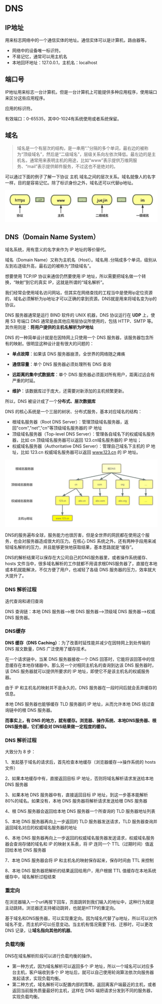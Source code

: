 # DNS

## IP地址

用来标志网络中的一个通信实体的地址。通信实体可以是计算机，路由器等。

- 网络中的设备唯一标识符。
- 不易记忆，通常可以用主机名
- 本地回环地址：127.0.0.1，主机名：localhost

## 端口号

IP地址用来标志一台计算机，但是一台计算机上可能提供多种应用程序，使用端口来区分这些应用程序。

应用的标识符。

有效端口：0-65535，其中0-1024有系统使用或者系统保留。

## 域名

> 域名是一个有层次的结构，是一串用“.”分隔的多个单词，最右边的被称为“顶级域名”，然后是“二级域名”，层级关系向左依次降低。最左边的是主机名，通常用来表明主机的用途，比如“www”表示提供万维网服务、“mail”表示提供邮件服务，不过这也不是绝对的。

可以通过下面的例子了解一下协议 主机 域名之间的层次关系。域名就像人的名字一样，目的是容易记忆。除了标识身份之外，域名还可以代替ip地址。

![图片](DNS.assets/640-20220902171142855.jpeg)

## DNS（Domain Name System）

域名系统，用有意义的名字来作为 IP 地址的等价替代。

域名（Domain Name）又称为主机名（Host）。域名用`.`分隔成多个单词，级别从左到右逐级升高，最右边的被称为“顶级域名”。

想要使用 TCP/IP 协议来通信仍然要使用 IP 地址，所以需要把域名做一个转换，“映射”到它的真实 IP，这就是所谓的“域名解析”。

我们经常会使用域名访问网站，但其实在网络查找的工程当中是使用ip定位资源的，域名必须解析为ip地址才可以正确的拿到资源。DNS就是用来将域名变为ip的协议。

DNS 服务器通常是运行 BIND 软件的 UNIX 机器，DNS 协议运行在 **UDP** 上，使用 53 号端口 DNS 通常是由其他应用层协议所使用的，包括 HTTP、SMTP 等。其作用则是：**将用户提供的主机名解析为IP地址**

DNS 的一种简单设计就是在因特网上只使用一个 DNS 服务器，该服务器包含所有的映射。很明显这种设计是有很大的问题的：

- **单点故障**：如果该 DNS 服务器崩溃，全世界的网络随之瘫痪

- **通信容量**：单个 DNS 服务器必须处理所有 DNS 查询

- **远距离的集中式数据库**：单个 DNS 服务器必须面对所有用户，距离过远会有严重的时延。

- **维护**：该数据库过于庞大，还需要对新添加的主机频繁更新。

所以，DNS 被设计成了一个**分布式、层次数据库**

DNS 的核心系统是一个三层的树状、分布式服务，基本对应域名的结构：

- 根域名服务器（Root DNS Server）：管理顶级域名服务器，返回"com","net","cn"等顶级域名服务器的 IP 地址
- 顶级域名服务器（Top-level DNS Server）：管理各自域名下的权威域名服务器，比如 cn 顶级域名服务器可以返回 123.cn域名服务器的 IP 地址；
- 权威域名服务器（Authoritative DNS Server）：管理自己域名下主机的 IP 地址，比如 123.cn 权威域名服务器可以返回 www.123.cn 的 IP 地址。

![图片](DNS.assets/640.jpeg)

DNS的服务遍布全球，服务能力也很厉害，但是全世界的网民都在使用这个服务，也会对服务器造成很大的压力。在核心 DNS 系统之外，还有两种手段用来减轻域名解析的压力，并且能够更快地获取结果，基本思路就是“缓存”。

DNS的解析结果可以保存在大公司自己的DNS服务器里，或者操作系统缓存、hosts 文件当中，很多域名解析的工作就都不用请求根DNS服务器了，直接在本地或本机就能解决，不仅方便了用户，也减轻了各级 DNS 服务器的压力，效率就大大提升了。

### DNS 解析过程

迭代查询和递归查询

DNS 查询链：本地 DNS 服务器-->根 DNS 服务器-->顶级域 DNS 服务器-->权威 DNS 服务器。

### DNS缓存

**DNS 缓存（DNS Caching）**：为了改善时延性能并减少在因特网上到处传输的 DNS 报文数量，DNS 广泛使用了缓存技术。

在一个请求链中，当某 DNS 服务器接收一个 DNS 回答时，它能将该回答中的信息缓存在本地存储器中。那么另一个对相同主机名的查询到达该 DNS 服务器时，该 DNS 服务器就可以提供所要求的 IP 地址，即使它不是该主机名的权威服务器。

由于 IP 和主机名的映射并不是永久的，DNS 服务器在一段时间后就会丢弃缓存的信息。

本地 DNS 服务器也能够缓存 TLD 服务器的 IP 地址，从而允许本地 DNS 绕过查询链中的根 DNS 服务器。

**而事实上，有 DNS 的地方，就有缓存。浏览器、操作系统、本地DNS服务器、根DNS服务器，它们都会对 DNS结果做一定程度的缓存。**

### DNS 解析过程

大致分为 8 步：

1、发起基于域名的请求后，首先检查本地缓存（浏览器缓存-->操作系统的 hosts 文件）

2、如果本地缓存中有，直接返回目标 IP 地址，否则将域名解析请求发送给本地 DNS 服务器

3、如果本地 DNS 服务器中有，直接返回目标 IP 地址，到这一步基本能解析 80%的域名。如果没有，本地 DNS 服务器将解析请求发送给根 DNS 服务器

4、根 DNS 服务器会返回给本地 DNS 服务器一个所查询的 TLD 服务器地址列表

5、本地 DNS 服务器再向上一步返回的 TLD 服务器发送请求，TLD 服务器查询并返回域名对应的权威域名服务器的地址

 6、本地 DNS 服务器再向上一步返回的权威域名服务器发送请求，权威域名服务器会查询存储的域名和 IP 的映射关系表，将 IP 连同一个 TTL（过期时间）值返回给本地 DNS 服务器

7、本地 DNS 服务器会将 IP 和主机名的映射保存起来，保存时间由 TTL 来控制

8、本地 DNS 服务器把解析的结果返回给用户，用户根据 TTL 值缓存在本地系统缓存中，域名解析过程结束

### 重定向

在浏览器输入一个url再按下回车，页面跳转到我们输入的地址中，这种行为就是主动跳转。浏览器还支持被动跳转，也就是HTTP的重定向。

基于域名和DNS服务器，可以实现重定向。因为域名代替了ip地址，所以可以对外域名不变，而主机IP可以任意变动。当主机有情况需要下线、迁移时，可以更改 DNS 记录，让**域名指向其他的机器**。

### 负载均衡

DNS在域名解析阶段可以进行负载均衡的操作。

- 第一种方式，因为域名解析可以返回多个 IP 地址，所以一个域名可以对应多台主机，客户端收到多个 IP 地址后，就可以自己使用轮询算法依次向服务器发起请求，实现负载均衡。
- 第二种方式，域名解析可以配置内部的策略，返回离客户端最近的主机，或者返回当前服务质量最好的主机，这样在 DNS 端把请求分发到不同的服务器，实现负载均衡。